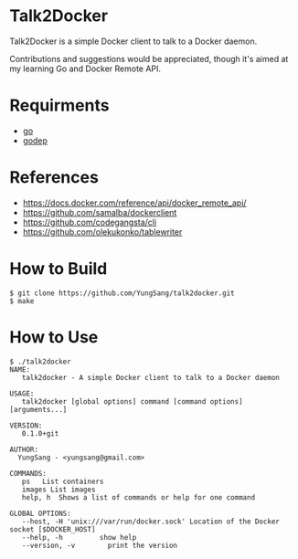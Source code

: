 # Talk2Docker

Talk2Docker is a simple Docker client to talk to a Docker daemon.

Contributions and suggestions would be appreciated, though it's aimed at my learning Go and Docker Remote API.

# Requirments

- [go](http://golang.org/)
- [godep](https://github.com/tools/godep)

# References

- https://docs.docker.com/reference/api/docker_remote_api/
- https://github.com/samalba/dockerclient
- https://github.com/codegangsta/cli
- https://github.com/olekukonko/tablewriter

# How to Build

```
$ git clone https://github.com/YungSang/talk2docker.git
$ make
```

# How to Use

```
$ ./talk2docker
NAME:
   talk2docker - A simple Docker client to talk to a Docker daemon

USAGE:
   talk2docker [global options] command [command options] [arguments...]

VERSION:
   0.1.0+git

AUTHOR:
  YungSang - <yungsang@gmail.com>

COMMANDS:
   ps   List containers
   images List images
   help, h  Shows a list of commands or help for one command

GLOBAL OPTIONS:
   --host, -H 'unix:///var/run/docker.sock' Location of the Docker socket [$DOCKER_HOST]
   --help, -h         show help
   --version, -v        print the version

```
